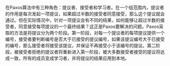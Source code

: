 在Paxos算法中有三种角色：提议者、接受者和学习者。在一个组范围内，提议者的作用是每次发起一项提议，如果超过半数的接受者同意接受，那么这个提议就会通过。但在实际情况中，针对一项提议会有不同的结果，如何能够让超过半数的接受者，同意接受每项提议的一个最终结果？这正是Paxos要解决的问题。Paxos采取的方法是将提议分为两个阶段。第一阶段，对每一个提议者的每项提议提供一个编号，接受者要判断编号是否大于已接受的提议编号，如果该提议编号大于已接受的编号，那么接受者将接受该提议，并保证不再接受小于该编号的提议。第二阶段，被接受者拒绝的提议者将重新进入第一阶段，被大多数接受者接受的提议将达成一致，所有的成员变成学习者，并将提议的结果应用到本地。
